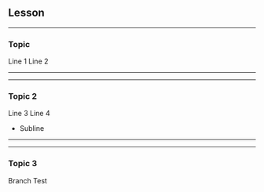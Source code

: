 ## Lesson
***
### Topic
Line 1
Line 2
***
***
### Topic 2
Line 3 
Line 4
* Subline
***
***
### Topic 3
Branch Test
